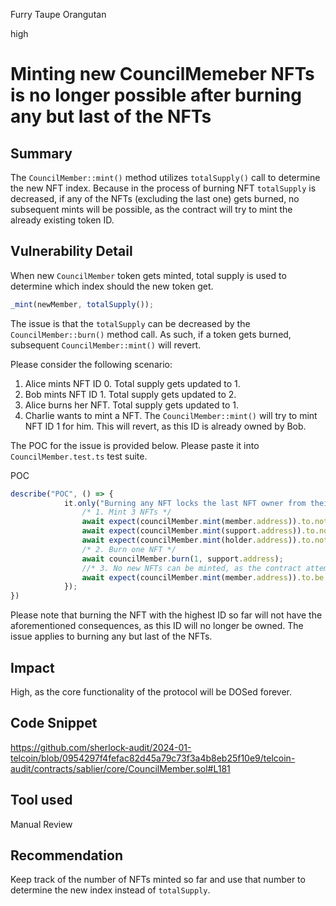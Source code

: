 Furry Taupe Orangutan

high

# Minting new CouncilMemeber NFTs is no longer possible after burning any but last of the NFTs

## Summary
The `CouncilMember::mint()` method utilizes `totalSupply()` call to determine the new NFT index. Because in the process of burning NFT `totalSupply` is decreased, if any of the NFTs (excluding the last one) gets burned, no subsequent mints will be possible, as the contract will try to mint the already existing token ID.
 
## Vulnerability Detail
When new `CouncilMember` token gets minted, total supply is used to determine which index should the new token get.

```javascript
_mint(newMember, totalSupply());
```

The issue is that the `totalSupply` can be decreased by the `CouncilMember::burn()` method call. As such, if a token gets burned, subsequent `CouncilMember::mint()` will revert.

Please consider the following scenario:

1. Alice mints NFT ID 0. Total supply gets updated to 1.
2. Bob mints NFT ID 1. Total supply gets updated to 2.
3. Alice burns her NFT. Total supply gets updated to 1.
4. Charlie wants to mint a NFT. The `CouncilMember::mint()` will try to mint NFT ID 1 for him. This will revert, as this ID is already owned by Bob.

The POC for the issue is provided below. Please paste it into `CouncilMember.test.ts` test suite.

POC
```javascript
describe("POC", () => {
            it.only("Burning any NFT locks the last NFT owner from their balance", async () => {
                /* 1. Mint 3 NFTs */
                await expect(councilMember.mint(member.address)).to.not.reverted;
                await expect(councilMember.mint(support.address)).to.not.reverted;
                await expect(councilMember.mint(holder.address)).to.not.reverted;
                /* 2. Burn one NFT */
                await councilMember.burn(1, support.address);
                //* 3. No new NFTs can be minted, as the contract attempts to mint ID 1 again */
                await expect(councilMember.mint(member.address)).to.be.revertedWithCustomError(councilMember, "ERC721InvalidSender");
            });            
})

```

Please note that burning the NFT with the highest ID so far will not have the aforementioned consequences, as this ID will no longer be owned. The issue applies to burning any but last of the NFTs.

## Impact
High, as the core functionality of the protocol will be DOSed forever.

## Code Snippet
https://github.com/sherlock-audit/2024-01-telcoin/blob/0954297f4fefac82d45a79c73f3a4b8eb25f10e9/telcoin-audit/contracts/sablier/core/CouncilMember.sol#L181

## Tool used

Manual Review

## Recommendation
Keep track of the number of NFTs minted so far and use that number to determine the new index instead of `totalSupply`.